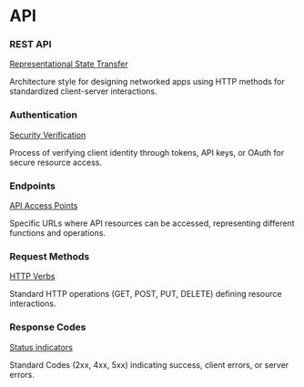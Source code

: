 # API 

### REST API
<ins>Representational State Transfer</ins>

Architecture style for designing networked apps using HTTP methods for standardized client-server interactions.

### Authentication
<ins>Security Verification</ins>

Process of verifying client identity through tokens, API keys, or OAuth for secure resource access.

### Endpoints
<ins>API Access Points</ins>

Specific URLs where API resources can be accessed, representing different functions and operations.

### Request Methods
<ins>HTTP Verbs</ins>

Standard HTTP operations (GET, POST, PUT, DELETE) defining resource interactions.

### Response Codes
<ins>Status indicators</ins>

Standard Codes (2xx, 4xx, 5xx) indicating success, client errors, or server errors.



